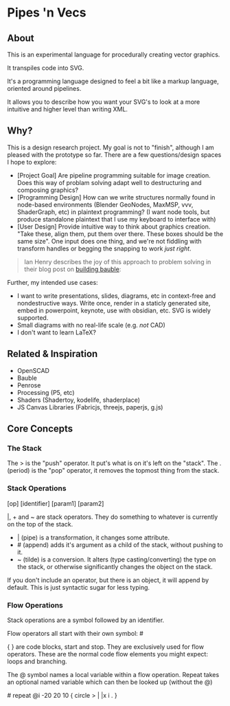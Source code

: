 # Pipes 'n Vecs

## About
This is an experimental language for procedurally creating vector graphics.

It transpiles code into SVG. 

It's a programming language designed to feel a bit like a markup language, oriented around pipelines.

It allows you to describe how you want your SVG's to look at a more intuitive and higher level than writing XML.

## Why?
This is a design research project. My goal is not to "finish", although I am pleased with the prototype so far. There are a few questions/design spaces I hope to explore:

- [Project Goal] Are pipeline programming suitable for image creation. Does this way of problam solving adapt well to destructuring and composing graphics? 
- [Programming Design] How can we write structures normally found in node-based environments (Blender GeoNodes, MaxMSP, vvv, ShaderGraph, etc) in plaintext programming? (I want node tools, but produce standalone plaintext that I use my keyboard to interface with)
- [User Design] Provide intuitive way to think about graphics creation. "Take these, align them, put them over there. These boxes should be the same size". One input does one thing, and we're not fiddling with transform handles or begging the snapping to work *just right*. 

> Ian Henry describes the joy of this approach to problem solving in their blog post on [building bauble](https://ianthehenry.com/posts/bauble/building-bauble/):


Further, my intended use cases:

- I want to write presentations, slides, diagrams, etc in context-free and nondestructive ways. Write once, render in a staticly generated site, embed in powerpoint, keynote, use with obsidian, etc. SVG is widely supported.
- Small diagrams with no real-life scale (e.g. *not* CAD)
- I don't want to learn LaTeX?

## Related & Inspiration
- OpenSCAD
- Bauble
- Penrose
- Processing (P5, etc)
- Shaders (Shadertoy, kodelife, shaderplace)
- JS Canvas Libraries (Fabricjs, threejs, paperjs, g.js)

## Core Concepts
### The Stack
The > is the "push" operator. It put's what is on it's left on the "stack". The . (period) is the "pop" operator, it removes the topmost thing from the stack.

### Stack Operations
[op] [identifier] [param1] [param2] 

|, + and ~ are stack operators. They do something to whatever is currently on the top of the stack. 

- | (pipe) is a transformation, it changes some attribute.
- \# (append) adds it's argument as a child of the stack, without pushing to it.
- ~ (tilde) is a conversion. It alters (type casting/converting) the type on the stack, or otherwise significantly changes the object on the stack.

If you don't include an operator, but there is an object, it will append by default. This is just syntactic sugar for less typing.

### Flow Operations
Stack operations are a symbol followed by an identifier. 

Flow operators all start with their own symbol: # 

{ } are code blocks, start and stop. They are exclusively used for flow operators. These are the normal code flow elements you might expect: loops and branching.

The @ symbol names a local variable within a flow operation. Repeat takes an optional named variable which can then be looked up (without the @)

\# repeat @i -20 20 10 {
    circle >
    | |x i
    .
}

